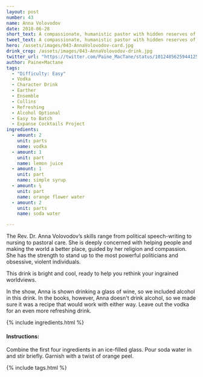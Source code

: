 ```yaml
---
layout: post
number: 43
name: Anna Volovodov
date: 2018-06-28
short_text: A compassionate, humanistic pastor with hidden reserves of strength. 
tweet_text: A compassionate, humanistic pastor with hidden reserves of strength. 
hero: /assets/images/043-AnnaVolovodov-card.jpg
drink_crop: /assets/images/043-AnnaVolovodov-drink.jpg
twitter_url: "https://twitter.com/Paine_MacTane/status/1012485625944125441"
author: Paine×Mactane
tags: 
  - "Difficulty: Easy"
  - Vodka
  - Character Drink
  - Earther
  - Ensemble
  - Collins
  - Refreshing
  - Alcohol Optional
  - Easy to Batch
  - Expanse Cocktails Project
ingredients:
  - amount: 2
    unit: parts
    name: vodka
  - amount: 1
    unit: part
    name: lemon juice
  - amount: 1
    unit: part
    name: simple syrup
  - amount: ¼
    unit: part
    name: orange flower water
  - amount: 2
    unit: parts
    name: soda water

---
```


The Rev. Dr. Anna Volovodov’s skills range from political speech-writing to nursing to pastoral care. She is deeply concerned with helping people and making the world a better place, guided by her religion and compassion. She has the strength to stand up to the most powerful politicians and obsessive, violent individuals.

This drink is bright and cool, ready to help you rethink your ingrained worldviews. 

In the show, Anna is shown drinking a glass of wine, so we included alcohol in this drink. In the books, however, Anna doesn't drink alcohol, so we made sure it was a recipe that would work with either way. Leave out the vodka for an even more refreshing drink.  

{% include ingredients.html %}

#### Instructions:

Combine the first four ingredients in an ice-filled glass. Pour soda water in and stir briefly. Garnish with a twist of orange peel.

{% include tags.html %}
